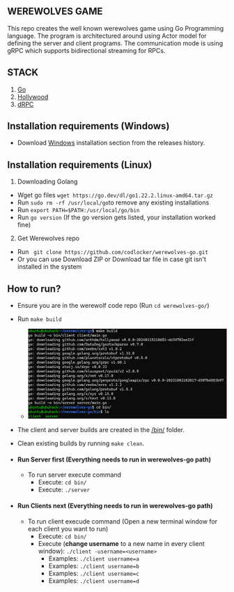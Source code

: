 ## WEREWOLVES GAME 

This repo creates the well known werewolves game using Go Programming language. The program is architectured around using Actor model for defining the server and client programs. The communication mode is using gRPC which supports bidirectional streaming for RPCs.

## STACK

1. [Go](https://go.dev/)
2. [Hollywood](https://github.com/anthdm/hollywood)
3. [dRPC](https://github.com/storj/drpc)

## Installation requirements (Windows)
- Download [Windows](https://go.dev/dl/) installation section from the releases history.

## Installation requirements (Linux)

1. Downloading Golang
  - Wget go files ```wget https://go.dev/dl/go1.22.2.linux-amd64.tar.gz```
  - Run ```sudo rm -rf /usr/local/go```to remove any existing installations
  - Run ```export PATH=$PATH:/usr/local/go/bin```
  - Run ```go version``` (If the go version gets listed, your installation worked fine)

2. Get Werewolves repo
  - Run ``` git clone https://github.com/codlocker/werewolves-go.git```
  - Or you can use Download ZIP or Download tar file in case git isn't installed in the system

## How to run?
- Ensure you are in the werewolf code repo (Run ```cd werewolves-go/```)
- Run ```make build```
  - ![Build linux](./assets/build.png)
- The client and server builds are created in the [/bin/](./bin/) folder.
- Clean existing builds by running ```make clean```.

- #### Run Server first (Everything needs to run in werewolves-go path)
  - To run server execute command
    - Execute: ```cd bin/```
    - Execute: ```./server```
- #### Run Clients next (Everything needs to run in werewolves-go path)
  - To run client execude command (Open a new terminal window for each client you want to run)
    - Execute: ```cd bin/```
    - Execute (**change username** to a new name in every client window): ```./client -username=<username>```
      - Examples: ```./client username=a```
      - Examples: ```./client username=b```
      - Examples: ```./client username=c```
      - Examples: ```./client username=d```